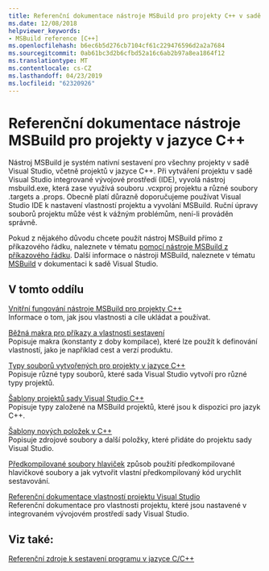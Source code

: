 ```yaml
---
title: Referenční dokumentace nástroje MSBuild pro projekty C++ v sadě Visual Studio
ms.date: 12/08/2018
helpviewer_keywords:
- MSBuild reference [C++]
ms.openlocfilehash: b6ec6b5d276cb7104cf61c229476596d2a2a7684
ms.sourcegitcommit: 0ab61bc3d2b6cfbd52a16c6ab2b97a8ea1864f12
ms.translationtype: MT
ms.contentlocale: cs-CZ
ms.lasthandoff: 04/23/2019
ms.locfileid: "62320926"
---
```

# <a name="msbuild-reference-for-c-projects"></a>Referenční dokumentace nástroje MSBuild pro projekty v jazyce C++

Nástroj MSBuild je systém nativní sestavení pro všechny projekty v sadě Visual Studio, včetně projektů v jazyce C++. Při vytváření projektu v sadě Visual Studio integrované vývojové prostředí (IDE), vyvolá nástroj msbuild.exe, která zase využívá souboru .vcxproj projektu a různé soubory .targets a .props. Obecně platí důrazně doporučujeme používat Visual Studio IDE k nastavení vlastností projektu a vyvolání MSBuild. Ruční úpravy souborů projektu může vést k vážným problémům, není-li prováděn správně.

Pokud z nějakého důvodu chcete použít nástroj MSBuild přímo z příkazového řádku, naleznete v tématu [pomocí nástroje MSBuild z příkazového řádku](../msbuild-visual-cpp.md). Další informace o nástroji MSBuild, naleznete v tématu [MSBuild](/visualstudio/msbuild/msbuild) v dokumentaci k sadě Visual Studio.

## <a name="in-this-section"></a>V tomto oddílu

[Vnitřní fungování nástroje MSBuild pro projekty C++](msbuild-visual-cpp-overview.md)<br/>
Informace o tom, jak jsou vlastnosti a cíle ukládat a používat.

[Běžná makra pro příkazy a vlastnosti sestavení](common-macros-for-build-commands-and-properties.md)<br/>
Popisuje makra (konstanty z doby kompilace), které lze použít k definování vlastností, jako je například cest a verzí produktu.

[Typy souborů vytvořených pro projekty v jazyce C++](file-types-created-for-visual-cpp-projects.md)<br/>
Popisuje různé typy souborů, které sada Visual Studio vytvoří pro různé typy projektů.

[Šablony projektů sady Visual Studio C++](visual-cpp-project-types.md)<br>
Popisuje typy založené na MSBuild projektů, které jsou k dispozici pro jazyk C++.

[Šablony nových položek v C++](using-visual-cpp-add-new-item-templates.md)<br>
Popisuje zdrojové soubory a další položky, které přidáte do projektu sady Visual Studio.

[Předkompilované soubory hlaviček](../creating-precompiled-header-files.md) způsob použití předkompilované hlavičkové soubory a jak vytvořit vlastní předkompilovaný kód urychlit sestavování.

[Referenční dokumentace vlastností projektu Visual Studio](property-pages-visual-cpp.md)<br/>
Referenční dokumentace pro vlastnosti projektu, které jsou nastavené v integrovaném vývojovém prostředí sady Visual Studio.

## <a name="see-also"></a>Viz také:

[Referenční zdroje k sestavení programu v jazyce C/C++](c-cpp-building-reference.md)